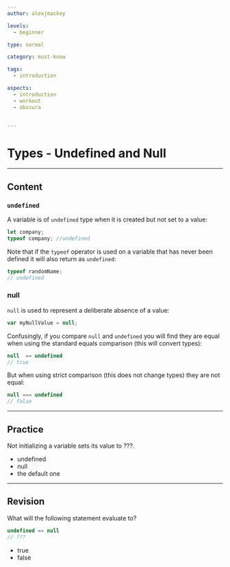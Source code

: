 ```yaml
---
author: alexjmackey

levels:
  - beginner

type: normal

category: must-know

tags:
  - introduction

aspects:
  - introduction
  - workout
  - obscura


---
```


# Types - Undefined and Null

---
## Content

### `undefined`

A variable is of `undefined` type when it is created but not set to a value:
```js
let company;
typeof company; //undefined
```

Note that if the `typeof` operator is used on a variable that has never been defined it will also return as `undefined`:

```js
typeof randomName; 
// undefined
```

### null

`null` is used to represent a deliberate absence of a value:
```js
var myNullValue = null;
```

Confusingly, if you compare `null` and `undefined` you will find they are equal when using the standard equals comparison (this will convert types):

```js
null  == undefined 
// true
```
But when using strict comparison (this does not change types) they are not equal:

```js
null === undefined 
// false
```

---
## Practice

Not initializing a variable sets its value to ???.


* undefined
* null
* the default one

---
## Revision

What will the following statement evaluate to?
```js
undefined == null
// ???
```

* true
* false
 
